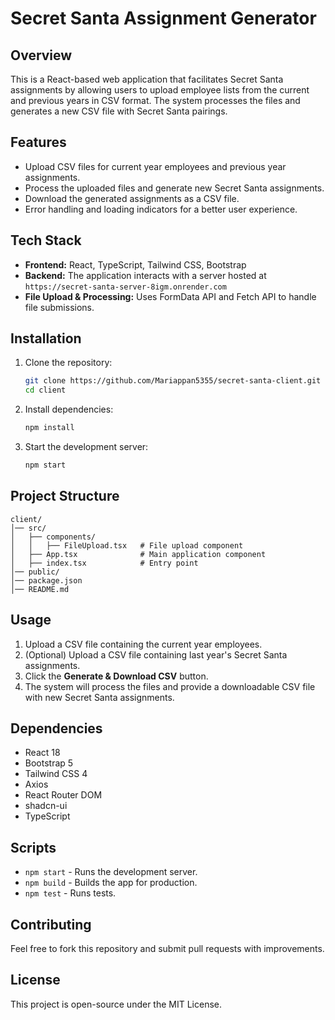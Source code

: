 # Secret Santa Assignment Generator

## Overview
This is a React-based web application that facilitates Secret Santa assignments by allowing users to upload employee lists from the current and previous years in CSV format. The system processes the files and generates a new CSV file with Secret Santa pairings.

## Features
- Upload CSV files for current year employees and previous year assignments.
- Process the uploaded files and generate new Secret Santa assignments.
- Download the generated assignments as a CSV file.
- Error handling and loading indicators for a better user experience.

## Tech Stack
- **Frontend:** React, TypeScript, Tailwind CSS, Bootstrap
- **Backend:** The application interacts with a server hosted at `https://secret-santa-server-8igm.onrender.com`
- **File Upload & Processing:** Uses FormData API and Fetch API to handle file submissions.

## Installation
1. Clone the repository:
   ```sh
   git clone https://github.com/Mariappan5355/secret-santa-client.git
   cd client
   ```
2. Install dependencies:
   ```sh
   npm install
   ```
3. Start the development server:
   ```sh
   npm start
   ```

## Project Structure
```
client/
│── src/
│   ├── components/
│   │   ├── FileUpload.tsx   # File upload component
│   ├── App.tsx              # Main application component
│   ├── index.tsx            # Entry point
│── public/
│── package.json
│── README.md
```

## Usage
1. Upload a CSV file containing the current year employees.
2. (Optional) Upload a CSV file containing last year's Secret Santa assignments.
3. Click the **Generate & Download CSV** button.
4. The system will process the files and provide a downloadable CSV file with new Secret Santa assignments.

## Dependencies
- React 18
- Bootstrap 5
- Tailwind CSS 4
- Axios
- React Router DOM
- shadcn-ui
- TypeScript

## Scripts
- `npm start` - Runs the development server.
- `npm build` - Builds the app for production.
- `npm test` - Runs tests.

## Contributing
Feel free to fork this repository and submit pull requests with improvements.

## License
This project is open-source under the MIT License.


